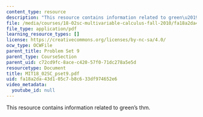 ```yaml
---
content_type: resource
description: "This resource contains information related to green\u2019s thm."
file: /media/courses/18-02sc-multivariable-calculus-fall-2010/fa18a2da43d105c7b8c633df974652e6_MIT18_02SC_pset9.pdf
file_type: application/pdf
learning_resource_types: []
license: https://creativecommons.org/licenses/by-nc-sa/4.0/
ocw_type: OCWFile
parent_title: Problem Set 9
parent_type: CourseSection
parent_uid: c72cd9fc-8ace-c420-57f0-71dc278a5e5d
resourcetype: Document
title: MIT18_02SC_pset9.pdf
uid: fa18a2da-43d1-05c7-b8c6-33df974652e6
video_metadata:
  youtube_id: null
---
```

This resource contains information related to green’s thm.